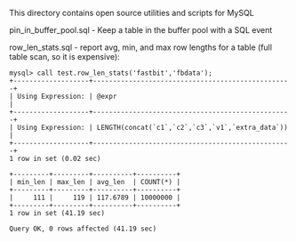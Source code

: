 This directory contains open source utilities and scripts for MySQL

pin_in_buffer_pool.sql - Keep a table in the buffer pool with a SQL event

row_len_stats.sql - report avg, min, and max row lengths for a table (full table scan, so it is expensive):

```
mysql> call test.row_len_stats('fastbit','fbdata');
+-------------------+--------------------------------------------------+
| Using Expression: | @expr                                            |
+-------------------+--------------------------------------------------+
| Using Expression: | LENGTH(concat(`c1`,`c2`,`c3`,`v1`,`extra_data`)) |
+-------------------+--------------------------------------------------+
1 row in set (0.02 sec)

+---------+---------+----------+----------+
| min_len | max_len | avg_len  | COUNT(*) |
+---------+---------+----------+----------+
|     111 |     119 | 117.6789 | 10000000 |
+---------+---------+----------+----------+
1 row in set (41.19 sec)

Query OK, 0 rows affected (41.19 sec)
```

